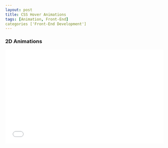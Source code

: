 ```yaml
---
layout: post
title: CSS Hover Animations
tags: [Animation, Front-End]
categories ['Front-End Development']
---
```


### 2D Animations

<iframe width="100%" height="300" src="//jsfiddle.net/mbuda03/z121kzbv/embedded/result,html,css/dark/" allowfullscreen="allowfullscreen" frameborder="0"></iframe>